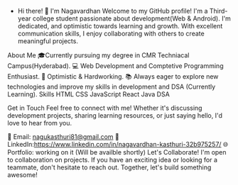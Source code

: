 - Hi there! 👋 I'm Nagavardhan
Welcome to my GitHub profile! I'm a Third-year college student passionate about development(Web & Android). I'm dedicated, and optimistic towards learning and growth. With excellent communication skills, I enjoy collaborating with others to create meaningful projects.

About Me
🎓Currently pursuing my degree in CMR Techniacal Campus(Hyderabad).
💻 Web Development and Comptetive Programming Enthusiast.
🌟 Optimistic & Hardworking.
📚 Always eager to explore new technologies and improve my skills in development and DSA (Currently Learning).
Skills
HTML
CSS
JavaScript
React
Java
DSA

Get in Touch
Feel free to connect with me! Whether it's discussing development projects, sharing learning resources, or just saying hello, I'd love to hear from you.

📧 Email: nagukasthuri81@gmail.com
💼 LinkedIn:https://www.linkedin.com/in/nagavardhan-kasthuri-32b975257/
🌐 Portfolio: working on it (Will be availble shortly)
Let's Collaborate!
I'm open to collaboration on projects. If you have an exciting idea or looking for a teammate, don't hesitate to reach out. Together, let's build something awesome!

